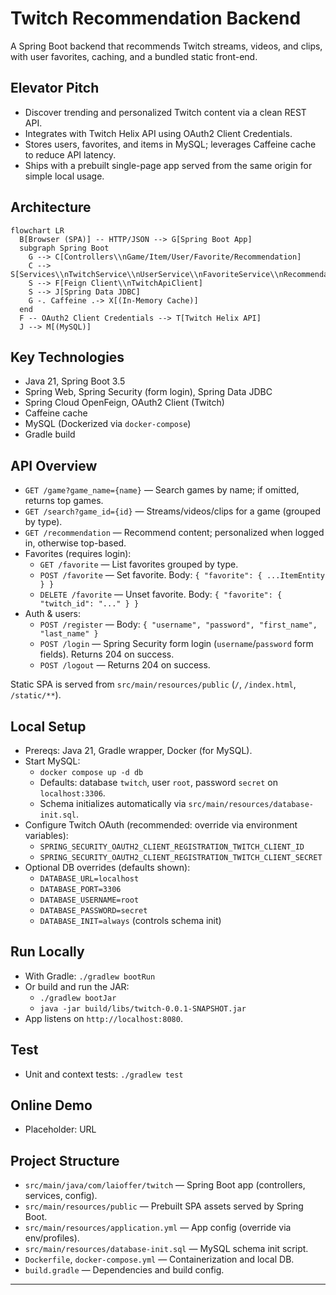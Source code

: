 # Twitch Recommendation Backend

A Spring Boot backend that recommends Twitch streams, videos, and clips, with user favorites, caching, and a bundled static front-end.

## Elevator Pitch
- Discover trending and personalized Twitch content via a clean REST API.
- Integrates with Twitch Helix API using OAuth2 Client Credentials.
- Stores users, favorites, and items in MySQL; leverages Caffeine cache to reduce API latency.
- Ships with a prebuilt single-page app served from the same origin for simple local usage.

## Architecture
```mermaid
flowchart LR
  B[Browser (SPA)] -- HTTP/JSON --> G[Spring Boot App]
  subgraph Spring Boot
    G --> C[Controllers\\nGame/Item/User/Favorite/Recommendation]
    C --> S[Services\\nTwitchService\\nUserService\\nFavoriteService\\nRecommendationService]
    S --> F[Feign Client\\nTwitchApiClient]
    S --> J[Spring Data JDBC]
    G -. Caffeine .-> X[(In-Memory Cache)]
  end
  F -- OAuth2 Client Credentials --> T[Twitch Helix API]
  J --> M[(MySQL)]
```

## Key Technologies
- Java 21, Spring Boot 3.5
- Spring Web, Spring Security (form login), Spring Data JDBC
- Spring Cloud OpenFeign, OAuth2 Client (Twitch)
- Caffeine cache
- MySQL (Dockerized via `docker-compose`)
- Gradle build

## API Overview
- `GET /game?game_name={name}` — Search games by name; if omitted, returns top games.
- `GET /search?game_id={id}` — Streams/videos/clips for a game (grouped by type).
- `GET /recommendation` — Recommend content; personalized when logged in, otherwise top-based.
- Favorites (requires login):
  - `GET /favorite` — List favorites grouped by type.
  - `POST /favorite` — Set favorite. Body: `{ "favorite": { ...ItemEntity } }`
  - `DELETE /favorite` — Unset favorite. Body: `{ "favorite": { "twitch_id": "..." } }`
- Auth & users:
  - `POST /register` — Body: `{ "username", "password", "first_name", "last_name" }`
  - `POST /login` — Spring Security form login (`username`/`password` form fields). Returns 204 on success.
  - `POST /logout` — Returns 204 on success.

Static SPA is served from `src/main/resources/public` (`/`, `/index.html`, `/static/**`).

## Local Setup
- Prereqs: Java 21, Gradle wrapper, Docker (for MySQL).
- Start MySQL:
  - `docker compose up -d db`
  - Defaults: database `twitch`, user `root`, password `secret` on `localhost:3306`.
  - Schema initializes automatically via `src/main/resources/database-init.sql`.
- Configure Twitch OAuth (recommended: override via environment variables):
  - `SPRING_SECURITY_OAUTH2_CLIENT_REGISTRATION_TWITCH_CLIENT_ID`
  - `SPRING_SECURITY_OAUTH2_CLIENT_REGISTRATION_TWITCH_CLIENT_SECRET`
- Optional DB overrides (defaults shown):
  - `DATABASE_URL=localhost`
  - `DATABASE_PORT=3306`
  - `DATABASE_USERNAME=root`
  - `DATABASE_PASSWORD=secret`
  - `DATABASE_INIT=always` (controls schema init)

## Run Locally
- With Gradle: `./gradlew bootRun`
- Or build and run the JAR:
  - `./gradlew bootJar`
  - `java -jar build/libs/twitch-0.0.1-SNAPSHOT.jar`
- App listens on `http://localhost:8080`.

## Test
- Unit and context tests: `./gradlew test`

## Online Demo
- Placeholder: URL

## Project Structure
- `src/main/java/com/laioffer/twitch` — Spring Boot app (controllers, services, config).
- `src/main/resources/public` — Prebuilt SPA assets served by Spring Boot.
- `src/main/resources/application.yml` — App config (override via env/profiles).
- `src/main/resources/database-init.sql` — MySQL schema init script.
- `Dockerfile`, `docker-compose.yml` — Containerization and local DB.
- `build.gradle` — Dependencies and build config.

---
